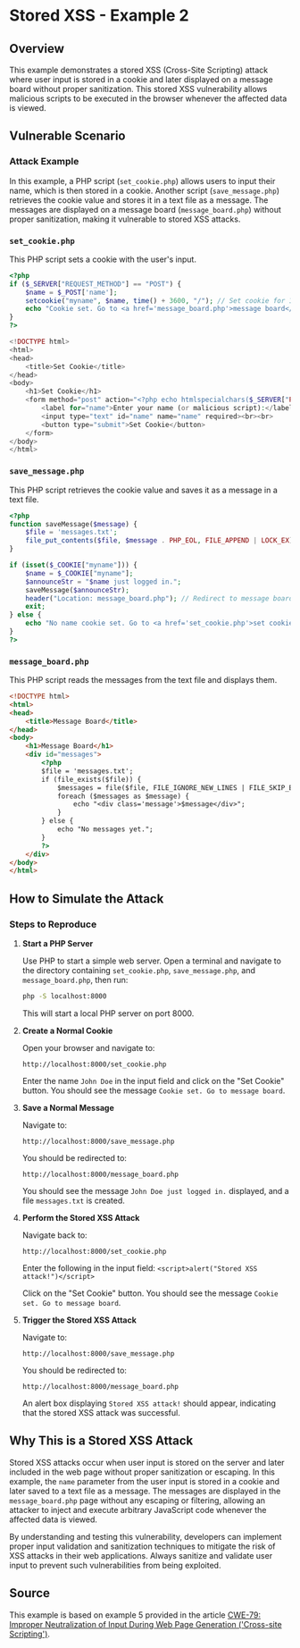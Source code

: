 # Stored XSS - Example 2

## Overview

This example demonstrates a stored XSS (Cross-Site Scripting) attack where user input is stored in a cookie and later displayed on a message board without proper sanitization. This stored XSS vulnerability allows malicious scripts to be executed in the browser whenever the affected data is viewed.

## Vulnerable Scenario

### Attack Example

In this example, a PHP script (`set_cookie.php`) allows users to input their name, which is then stored in a cookie. Another script (`save_message.php`) retrieves the cookie value and stores it in a text file as a message. The messages are displayed on a message board (`message_board.php`) without proper sanitization, making it vulnerable to stored XSS attacks.

### `set_cookie.php`

This PHP script sets a cookie with the user's input.

```php
<?php
if ($_SERVER["REQUEST_METHOD"] == "POST") {
    $name = $_POST['name'];
    setcookie("myname", $name, time() + 3600, "/"); // Set cookie for 1 hour
    echo "Cookie set. Go to <a href='message_board.php'>message board</a>";
}
?>

<!DOCTYPE html>
<html>
<head>
    <title>Set Cookie</title>
</head>
<body>
    <h1>Set Cookie</h1>
    <form method="post" action="<?php echo htmlspecialchars($_SERVER["PHP_SELF"]); ?>">
        <label for="name">Enter your name (or malicious script):</label>
        <input type="text" id="name" name="name" required><br><br>
        <button type="submit">Set Cookie</button>
    </form>
</body>
</html>
```

### `save_message.php`

This PHP script retrieves the cookie value and saves it as a message in a text file.

```php
<?php
function saveMessage($message) {
    $file = 'messages.txt';
    file_put_contents($file, $message . PHP_EOL, FILE_APPEND | LOCK_EX);
}

if (isset($_COOKIE["myname"])) {
    $name = $_COOKIE["myname"];
    $announceStr = "$name just logged in.";
    saveMessage($announceStr);
    header("Location: message_board.php"); // Redirect to message board
    exit;
} else {
    echo "No name cookie set. Go to <a href='set_cookie.php'>set cookie</a>";
}
?>
```

### `message_board.php`

This PHP script reads the messages from the text file and displays them.

```html
<!DOCTYPE html>
<html>
<head>
    <title>Message Board</title>
</head>
<body>
    <h1>Message Board</h1>
    <div id="messages">
        <?php
        $file = 'messages.txt';
        if (file_exists($file)) {
            $messages = file($file, FILE_IGNORE_NEW_LINES | FILE_SKIP_EMPTY_LINES);
            foreach ($messages as $message) {
                echo "<div class='message'>$message</div>";
            }
        } else {
            echo "No messages yet.";
        }
        ?>
    </div>
</body>
</html>
```

## How to Simulate the Attack

### Steps to Reproduce

1. **Start a PHP Server**

   Use PHP to start a simple web server. Open a terminal and navigate to the directory containing `set_cookie.php`, `save_message.php`, and `message_board.php`, then run:

   ```sh
   php -S localhost:8000
   ```

   This will start a local PHP server on port 8000.

2. **Create a Normal Cookie**

   Open your browser and navigate to:

   ```
   http://localhost:8000/set_cookie.php
   ```

   Enter the name `John Doe` in the input field and click on the "Set Cookie" button. You should see the message `Cookie set. Go to message board`.

3. **Save a Normal Message**

   Navigate to:

   ```
   http://localhost:8000/save_message.php
   ```

   You should be redirected to:

   ```
   http://localhost:8000/message_board.php
   ```

   You should see the message `John Doe just logged in.` displayed, and a file `messages.txt` is created.

4. **Perform the Stored XSS Attack**

   Navigate back to:

   ```
   http://localhost:8000/set_cookie.php
   ```

   Enter the following in the input field: `<script>alert("Stored XSS attack!")</script>`

   Click on the "Set Cookie" button. You should see the message `Cookie set. Go to message board`.

5. **Trigger the Stored XSS Attack**

   Navigate to:

   ```
   http://localhost:8000/save_message.php
   ```

   You should be redirected to:

   ```
   http://localhost:8000/message_board.php
   ```

   An alert box displaying `Stored XSS attack!` should appear, indicating that the stored XSS attack was successful.

## Why This is a Stored XSS Attack

Stored XSS attacks occur when user input is stored on the server and later included in the web page without proper sanitization or escaping. In this example, the `name` parameter from the user input is stored in a cookie and later saved to a text file as a message. The messages are displayed in the `message_board.php` page without any escaping or filtering, allowing an attacker to inject and execute arbitrary JavaScript code whenever the affected data is viewed.

By understanding and testing this vulnerability, developers can implement proper input validation and sanitization techniques to mitigate the risk of XSS attacks in their web applications. Always sanitize and validate user input to prevent such vulnerabilities from being exploited.

## Source

This example is based on example 5 provided in the article [CWE-79: Improper Neutralization of Input During Web Page Generation ('Cross-site Scripting')](https://cwe.mitre.org/data/definitions/79.html).
